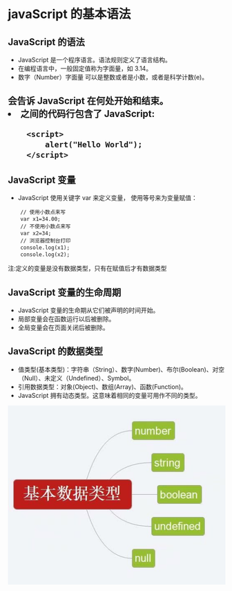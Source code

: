 # javaScript 的基本语法 
## JavaScript 的语法
 - JavaScript  是一个程序语言。语法规则定义了语言结构。
 - 在编程语言中，一般固定值称为字面量，如 3.14。
 - 数字（Number）字面量 可以是整数或者是小数，或者是科学计数(e)。

## <script> 标签
 - 如需在 HTML 页面中插入 JavaScript，请使用 <script> 标签。
 - <script> 和 </script> 会告诉 JavaScript 在何处开始和结束。
 - <script> 和 </script> 之间的代码行包含了 JavaScript:
```
    <script>
        alert("Hello World");
    </script>
```

## JavaScript 变量
 - JavaScript 使用关键字 var 来定义变量， 使用等号来为变量赋值：

```
    // 使用小数点来写
    var x1=34.00;
    // 不使用小数点来写
    var x2=34;
    // 浏览器控制台打印
    console.log(x1);
    console.log(x2);
```
注:定义的变量是没有数据类型，只有在赋值后才有数据类型


## JavaScript 变量的生命周期
 - JavaScript 变量的生命期从它们被声明的时间开始。
 - 局部变量会在函数运行以后被删除。
 - 全局变量会在页面关闭后被删除。

## JavaScript 的数据类型
 - 值类型(基本类型)：字符串（String）、数字(Number)、布尔(Boolean)、对空（Null）、未定义（Undefined）、Symbol。
 - 引用数据类型：对象(Object)、数组(Array)、函数(Function)。
 - JavaScript 拥有动态类型。这意味着相同的变量可用作不同的类型。

![image](assert/js的数据类型.jpg)